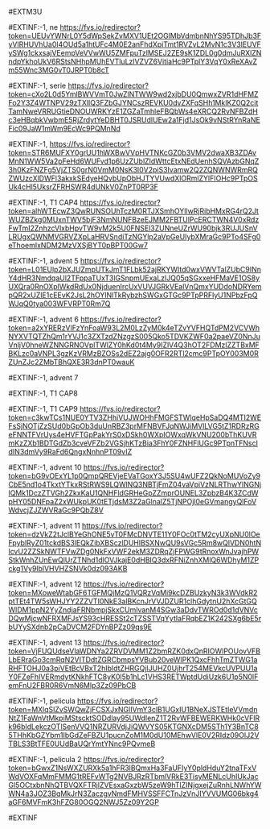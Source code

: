 #EXTM3U

#EXTINF:-1, ne
https://fvs.io/redirector?token=UEUvYWNrL0Y5dWpSekZvMXV1UEt2OGlMbVdmbnNhYS95TDhJb3FyVlRHUVhUa0l4OUd5a1htUFc4M0E2anFhdXpiTmt1RVZvL2MvN1c3V3lEUVFySWg1ckxsajVEempVeVVwWU5ZMFpuTzlMSEJ2ZE9sK1ZDL0g0dmJuRXlZNndpYkhoUkV6RStsNHhpMUhEVTluLzlVZVZ6VitiaHc9PTplY3VqY0xReXAvZm55Wnc3MG0vT0JRPT0b8cT





#EXTINF:-1, serie
https://fvs.io/redirector?token=cXo2L0d5YmlBWVVmT0JwZlNTWW9wd2xjbDU0QmwxZVR1dHFMZFo2Y3Z4WTNPV29zTXlIQ3FZbGJYNCszREVKU0dvZXFqSHh1MklKZ0Q2citTamNweVRRUGtieDNOUWRKYzE1ZGZaTmhleFBQbWs4eXRCQ2RvNFBZdHc3eHBqbkVwbmE5RjZrdytYeDBHT0JSRUdlUEw2a1Fjd1JsOk9vNStRYnRaNEFic09JaW1mWm9EcWc9PQMnNd


#EXTINF:-1, 
https://fvs.io/redirector?token=STR6MUFXY0grUU1hWXBwVVpHVTNKcGZ0b3VMV2dwaXB3ZDAvMnN1WW5Va2pFeHd6WUFvd1p6UzZUblZIdWttcEtxNEdUenhSQVAzbGNqZ3h0KzFNZFg5VjZTS0grN0VmM0NsK3I0V2piS3Ivamw2Q2ZQNWNWRmRQZWUzcXlDWFl3akxkSEdyeHQvbUpObHJTYVUwdXlORmlZYlFIOHc9PTpOSUk4cHl5UksrZFRHSWR4dUNkV0ZnPT0RP3F

#EXTINF:-1, T1 CAP4
https://fvs.io/redirector?token=alhWTEcwZ3QwRUNSOUhTczM0RTJXSmhOYllwRjRibHMxRG4rQ2JtWUZBZkg0MUxnTWV5bjF3NmNUNFBzeEJMM2FBTUlPcERCTWN4V0xRdzFwTmI2ZnhzcVlxbHpvTW9vM2k5U0FNSEl3ZUNneUZrWU90bjk3RUJUSnVLRUgxQWNMVGRVZXpLaHRVSndiTzNGYlp2aVpGeUIybXMraGc9PTo4SFg0eThoemIxNDM2MzVXSjBYT0pBPT00Gw7


#EXTINF:-1, advent 5
https://fvs.io/redirector?token=L01EUlp2bXJUZmpUTkJmT1FLbk52ajRKYWltd0wxVWVTalZUbC9INnY4dHR3NmdqaUl2TFppaTUxT3lGSnpmUExaLzlJQ05qSGxxeHFMaVE1OS8yUXQra0RnOXplWkdRdUx0NjduenIrcUxVUVJGRkVEalVnQmxYUDdoNDRYempQR2xUZlE1cEEvK2JsL2hOYlNlTkRybzhSWGxGTGc9PTpPRFlyU1NPbzFpQWJqQ0tya003WFVRPT0Rm7Q

#EXTINF:-1, advent 6
https://fvs.io/redirector?token=a2xYRERzVlFzYnFoaW93L2M0LzZyM0k4eTZvYVFHQTdPM2VCVWhNYXVTQTZhQm1rYVJ1c3ZXTzdZNzgzS005Qko5TDVKZWF0a2paeVZ0NnJuVnljV0hneWZNNGRNOVplTWlZY0hKd0t4My9IZlV4Q3hOT2FDMzlZZTBxMFBKLzc0aVNPL3gzKzVRMzBZOSs2dEZ2ajg0OFR2RTl2cmc9PTpOY003M0RZUnZJc2ZMbTBhQXE3R3dnPT0wauK


#EXTINF:-1, advent 7



#EXTINF:-1, T1 CAP8



#EXTINF:-1, T1 CAP9
https://fvs.io/redirector?token=c3kwTCs1NUE0YTV3ZHhiVUJWOHhFMGFSTWlqeHpSaDQ4MTI2WEFsSjNOTjZzSUd0bGpOb3duUnRBZ3prMFNBVFJqNWJiMVlLVG5tZ1RDRzRGeFNNTFVrUys4eHVFTGpPakYrS0xDSkh0WXpIOWxqWkVNU200bThKUVRmKzZXb1BDTGdZb3cveVFZb2VGSjhKTzBia3FhY0FZNHFlUGc9PTpnTFNscldIN3dmVy9RaFd6QngxNnhnPT09vIZ


#EXTINF:-1, advent 10
https://fvs.io/redirector?token=bG9vOExYL1p0QmpQREVjeEVaTGoxY3J5SU4wUFZ2QkNoMUVoZy9CbE5nd1o4TkxtYTkxRStRWS9LQWlNQ3NBTjFmZ04vaVpiVzNLRThwYlNGNjlQMk1DczZTVGh2ZkxKaU1QNHFldGRHeGpZZmprOUNEL3ZpbzB4K3ZCdWpHY05DNFpaZ2xWUkpUK0tETjdsM3Z2aGlnalZ5TjNPOjl0eGVmangyQlFoVWdvcjZJZWVRaGc9PQbZ8V


#EXTINF:-1, advent 11
https://fvs.io/redirector?token=dzVkZ2tJclBYeGhONE5vT0FMcDNVTE11Y0FOc0tTM2cyUXpNU0lOeFpyblRyZ01tckdBS3lEQkZibXBSczlDUHlBSXNwQU9sVGc5Rm8wQlVDN0htNlcvU2ZZSkNWTFVwZDg0NkFxVWF2ekM3ZDRqZjFPWG9tRnoxWnJvajhPWStkWnhZUnEwQlUrZTNhd1dlOVJkajE0dHBIQ3dxRFNiZnhXMlQ6WDhyM1ZPckg1Vy9lblVHVHZSNVk0dz093AKB


#EXTINF:-1, advent 12
https://fvs.io/redirector?token=MXoweWtabGF6TGFMQjMzQ1VQRzVqMi9kcDZBUzkyN3k3WVdkR2ptTEt4TW5sWHJYY2ZZVTI0NkE3alBKcnJrVVJDZUR1clhGdytnU2hXcGtGQWlDM1ppN2YyZndjaFRNbmpjSkxCUmlvanM4SGw3aDdvTWROd0d1dVNVcDQwMjcwNFRXMFJsYS93cHRESSt2cTZSSTVqYytIaFRqbEZ1K242SXg6bE5rbUYySXdnb2pCaDVCM2FDYnBPZz09qs9E

#EXTINF:-1, advent 13
https://fvs.io/redirector?token=VjFUQUdseVlaWDNYa2ZRVDVMM1Z2bmRZK0dxQnRIOWlPOUovVFBLbERraGo3cmRqN2VITDdtZGRCbmpsYVBub20veWlPK1QxcFhhTmZTWG1aRHFTOHJ0a3piVEtBcVBxT2hIbldtZHRGQjlJUHZ0UjhrT254MEVkcUVPUU1aY0FZeFhIVERmdytKNkhFTC8yK0l5b1hLc1VHS3RETWptdUdiUzk6U1p5N0lFemFnU2FBR0R6VmN6Mlp3Zz09PbCB


#EXTINF:-1, pelicula
https://fvs.io/redirector?token=MXlqSlZvSWQwZjFCSXJxNGlIVmY3clB1UGxIU1BNeXJSTEtIeVVmdnNtZ1FaWnVtMkpiMStscktSODdlay95UWdIenZ1T2RvWFBEWERKWHk0cVFlRk96bldLekczOTlSenVVQ1NRZURVdjJiQWVYS05KTGNXcDM5STh1Y3BnTC85THhKbGZYbm1IbGdZeFBZU1pucnZoM1M0dU10MEhwVlE0V2RIdz09OlJ2VTBLS3BtTFE0UUdBaUQrYmtYNnc9PQvmeB


#EXTINF:-1, pelicula 2
https://fvs.io/redirector?token=bGwxZ1NsWXZURXk5a1hFR3lBQmxHa3FaUFIyY0pldHduY2tnaTFxVWdVOXFqMmFMMG1tREFvWTg2NVBJRzRTbmlVRkE3TisyMENLcUhIUkJacGl5OCtxbnNhQTBVQXFTRjlZVEsxaGxzbW5zeW9hTlZINjgxejZuRnhLNWhYWWN4a3JOZ3BqMkJrN3ZaczgvNmdFMHVSSFFCTnJzVnJIYVVUMG06bkg4aGF6MVFmK3hFZG80OGQ2NWJ5Zz09Y2GP


#EXTINF




